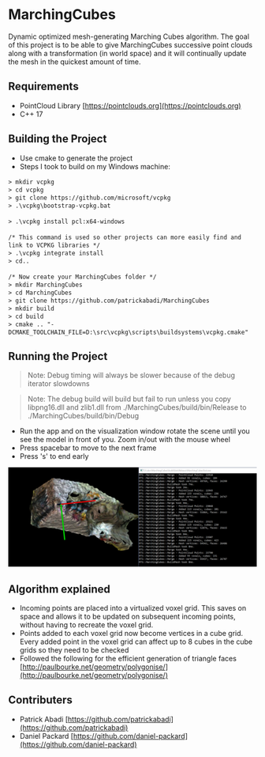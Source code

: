 # MarchingCubes
Dynamic optimized mesh-generating Marching Cubes algorithm.  The goal of this project is to be able to give MarchingCubes successive point clouds along with a transformation (in world space) and it will continually update the mesh in the quickest amount of time.

## Requirements
- PointCloud Library [https://pointclouds.org](https://pointclouds.org)
- C++ 17

## Building the Project
- Use cmake to generate the project
- Steps I took to build on my Windows machine:

```
> mkdir vcpkg
> cd vcpkg
> git clone https://github.com/microsoft/vcpkg
> .\vcpkg\bootstrap-vcpkg.bat

> .\vcpkg install pcl:x64-windows

/* This command is used so other projects can more easily find and link to VCPKG libraries */
> .\vcpkg integrate install
> cd..

/* Now create your MarchingCubes folder */
> mkdir MarchingCubes
> cd MarchingCubes
> git clone https://github.com/patrickabadi/MarchingCubes
> mkdir build
> cd build
> cmake .. "-DCMAKE_TOOLCHAIN_FILE=D:\src\vcpkg\scripts\buildsystems\vcpkg.cmake"
```
## Running the Project
> Note: Debug timing will always be slower because of the debug iterator slowdowns

> Note: The debug build will build but fail to run unless you copy libpng16.dll and zlib1.dll from ./MarchingCubes/build/bin/Release to ./MarchingCubes/build/bin/Debug

- Run the app and on the visualization window rotate the scene until you see the model in front of you.  Zoom in/out with the mouse wheel
- Press spacebar to move to the next frame
- Press 's' to end early

<img src="./Screenshots/screenshot.png"/>

## Algorithm explained
- Incoming points are placed into a virtualized voxel grid.  This saves on space and allows it to be updated on subsequent incoming points, without having to recreate the voxel grid.
- Points added to each voxel grid now become vertices in a cube grid.  Every added point in the voxel grid can affect up to 8 cubes in the cube grids so they need to be checked
- Followed the following for the efficient generation of triangle faces [http://paulbourke.net/geometry/polygonise/](http://paulbourke.net/geometry/polygonise/)

## Contributers
- Patrick Abadi [https://github.com/patrickabadi](https://github.com/patrickabadi)
- Daniel Packard [https://github.com/daniel-packard](https://github.com/daniel-packard)